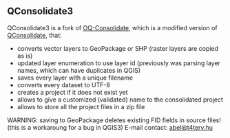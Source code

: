 ## QConsolidate3

QConsolidate3 is a fork of [OQ-Consolidate](https://github.com/gem/oq-consolidate), which is a modified version of [QConsolidate](https://github.com/alexbruy/qconsolidate), that:

- converts vector layers to GeoPackage or SHP (raster layers are copied as is)
- updated layer enumeration to use layer id (previously was parsing layer names, which can have duplicates in QGIS)
- saves every layer with a unique filename
- converts every dataset to UTF-8
- creates a project if it does not exist yet
- allows to give a customized (validated) name to the consolidated project
- allows to store all the project files in a zip file

WARNING: saving to GeoPackage deletes existing FID fields in source files! (this is a workaroung for a bug in QGIS3)
E-mail contact: abel@t4terv.hu

